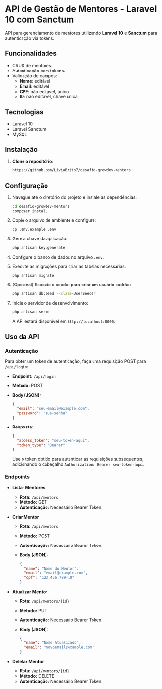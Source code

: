 # API de Gestão de Mentores - Laravel 10 com Sanctum

API para gerenciamento de mentores utilizando **Laravel 10** e **Sanctum** para autenticação via tokens.

## Funcionalidades

- CRUD de mentores.
- Autenticação com tokens.
- Validação de campos:
  - **Nome**: editável
  - **Email**: editável
  - **CPF**: não editável, único
  - **ID**: não editável, chave única

## Tecnologias

- Laravel 10
- Laravel Sanctum
- MySQL

## Instalação

1. **Clone o repositório**:

   ```bash
   https://github.com/LiviaBrito7/desafio-growdev-mentors
   ```
   
## Configuração

1. Navegue até o diretório do projeto e instale as dependências:

    ```bash
    cd desafio-growdev-mentors
    composer install
    ```

2. Copie o arquivo de ambiente e configure:

    ```bash
    cp .env.example .env
    ```

3. Gere a chave da aplicação:

    ```bash
    php artisan key:generate
    ```

4. Configure o banco de dados no arquivo `.env`.

5. Execute as migrações para criar as tabelas necessárias:

    ```bash
    php artisan migrate
    ```

6. (Opcional) Execute o seeder para criar um usuário padrão:

    ```bash
    php artisan db:seed --class=UserSeeder
    ```

7. Inicie o servidor de desenvolvimento:

    ```bash
    php artisan serve
    ```

   A API estará disponível em `http://localhost:8000`.

## Uso da API

### Autenticação

Para obter um token de autenticação, faça uma requisição POST para `/api/login`:

- **Endpoint:** `/api/login`
- **Método:** POST
- **Body (JSON):**

    ```json
    {
      "email": "seu-email@example.com",
      "password": "sua-senha"
    }
    ```

- **Resposta:**

    ```json
    {
      "access_token": "seu-token-aqui",
      "token_type": "Bearer"
    }
    ```

   Use o token obtido para autenticar as requisições subsequentes, adicionando o cabeçalho `Authorization: Bearer seu-token-aqui`.

### Endpoints

- **Listar Mentores**

  - **Rota:** `/api/mentors`
  - **Método:** GET
  - **Autenticação:** Necessário Bearer Token.

- **Criar Mentor**

  - **Rota:** `/api/mentors`
  - **Método:** POST
  - **Autenticação:** Necessário Bearer Token.
  - **Body (JSON):**

    ```json
    {
      "name": "Nome do Mentor",
      "email": "email@example.com",
      "cpf": "123.456.789-10"
    }
    ```

- **Atualizar Mentor**

  - **Rota:** `/api/mentors/{id}`
  - **Método:** PUT
  - **Autenticação:** Necessário Bearer Token.
  - **Body (JSON):**

    ```json
    {
      "name": "Nome Atualizado",
      "email": "novoemail@example.com"
    }
    ```

- **Deletar Mentor**

  - **Rota:** `/api/mentors/{id}`
  - **Método:** DELETE
  - **Autenticação:** Necessário Bearer Token.
   
